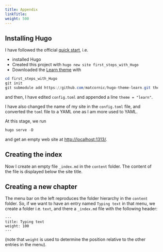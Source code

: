 ```yaml
---
title: Appendix
linkTitle: 
weight: 500
---
```


## Installing Hugo

I have followed the official [quick start](https://gohugo.io/getting-started/quick-start/), i.e.

- installed Hugo
- Created this project with `hugo new site first_steps_with_Hugo`
- Downloaded the [Learn theme](https://learn.netlify.com) with
```powershell
cd first_steps_with_Hugo
git init
git submodule add https://github.com/matcornic/hugo-theme-learn.git themes/learn
```
and then, I have edited `config.toml` and appended a line `theme = "learn"`.

I have also changed the name of my site in the `config.toml` file, and converted the `toml` file to a YAML one as I am more used to YAML.

At this stage, we run 
```powershell
hugo serve -D
```
and get an empty web site at [http://localhost:1313/](http://localhost:1313/).

## Creating the index

Now I create an empty file `_index.md` in the `content` folder. The content of the file is displayed below the site title.

## Creating a new chapter

The menu bar on the left reproduces the folder hierarchy in the `content` folder. So, if we want to have an entry named `Typing text` in that menu, we create a folder i.e. `text`, and there a `_index.md` file with the following header:

```
---
title: Typing text
weight: 100
---
```

(note that `weight` is used to determine the position relative to the other entries in the menu).


